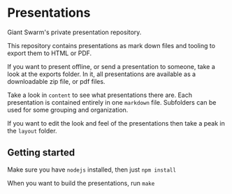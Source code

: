 # Presentations

Giant Swarm's private presentation repository.

This repository contains presentations as mark down files and tooling
to export them to HTML or PDF.

If you want to present offline, or send a presentation to someone, take a look at
the exports folder. In it, all presentations are available as a downloadable
zip file, or pdf files.

Take a look in `content` to see what presentations there are. Each presentation
is contained entirely in one `markdown` file. Subfolders can be used for
some grouping and organization.

If you want to edit the look and feel of the presentations then take a peak in
the `layout` folder.

## Getting started

Make sure you have `nodejs` installed, then just `npm install`

When you want to build the presentations, run `make`